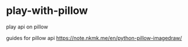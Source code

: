 # play-with-pillow
play api on pillow

guides for pillow api
https://note.nkmk.me/en/python-pillow-imagedraw/
